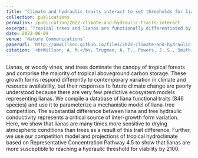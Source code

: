 ```yaml
---
title: "Climate and hydraulic traits interact to set thresholds for liana viability"
collection: publications
permalink: /publication/2022-climate-and-hydraulic-traits-interact
excerpt: 'Tropical trees and lianas are functionally differentiated by hydraulic traits, particularly the rate of water conductivity through the xylem. The difference in hydraulic traits explains difference in GPP at the individual plant level. Despite observations that lianas are most prevalent under drier hydroclimatic conditions at present, we show that liana GPP is more sensitive to projected drying hydroclimate in the future as a result of more acquisitive and vulnerable hydraulic functional traits.'
date: 2022-06-09
venue: 'Nature Communications'
paperurl: 'http://amwillson.github.io/files/2022-climate-and-hydraulic-traits-interact.pdf'
citation: '<b>Willson, A. M.</b>, Trugman, A. T., Powers, J. S., Smith-Martin, C. S. & Medvigy, D. (2022). &quot;Climate and hydraulic traits interact to set thresholds for liana viability.&quot; <i>Nat. Commun.</i> <b>13</b>:3332.
---
```


Lianas, or woody vines, and trees dominate the canopy of tropical forests and comprise the majority of tropical aboveground carbon storage. These growth forms respond differently to contemporary variation in climate and resource availability, but their responses to future climate change are poorly understood because there are very few predictive ecosystem models representing lianas. We compile a database of liana functional traits (846 species) and use it to parameterize a mechanistic model of liana-tree competition. The substantial difference between liana and tree hydraulic conductivity represents a critical source of inter-growth form variation. Here, we show that lianas are many times more sensitive to drying atmospheric conditions than trees as a result of this trait difference. Further, we use our competition model and projections of tropical hydroclimate based on Representative Concentration Pathway 4.5 to show that lianas are more susceptible to reaching a hydraulic threshold for viability by 2100.